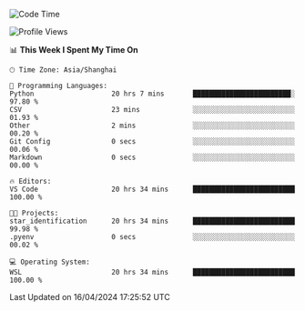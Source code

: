 <!--START_SECTION:waka-->
![Code Time](http://img.shields.io/badge/Code%20Time-1%2C621%20hrs%2043%20mins-blue)

![Profile Views](http://img.shields.io/badge/Profile%20Views-0-blue)

📊 **This Week I Spent My Time On** 

```text
🕑︎ Time Zone: Asia/Shanghai

💬 Programming Languages: 
Python                   20 hrs 7 mins       ████████████████████████░   97.80 % 
CSV                      23 mins             ░░░░░░░░░░░░░░░░░░░░░░░░░   01.93 % 
Other                    2 mins              ░░░░░░░░░░░░░░░░░░░░░░░░░   00.20 % 
Git Config               0 secs              ░░░░░░░░░░░░░░░░░░░░░░░░░   00.06 % 
Markdown                 0 secs              ░░░░░░░░░░░░░░░░░░░░░░░░░   00.00 % 

🔥 Editors: 
VS Code                  20 hrs 34 mins      █████████████████████████   100.00 % 

🐱‍💻 Projects: 
star_identification      20 hrs 34 mins      █████████████████████████   99.98 % 
.pyenv                   0 secs              ░░░░░░░░░░░░░░░░░░░░░░░░░   00.02 % 

💻 Operating System: 
WSL                      20 hrs 34 mins      █████████████████████████   100.00 % 
```


 Last Updated on 16/04/2024 17:25:52 UTC
<!--END_SECTION:waka-->